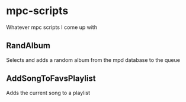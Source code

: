 # mpc-scripts
Whatever mpc scripts I come up with

RandAlbum
-----------
Selects and adds a random album from the mpd database to the queue

AddSongToFavsPlaylist
--------------------
Adds the current song to a playlist
